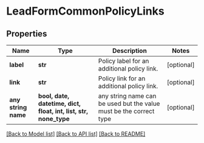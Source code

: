 # LeadFormCommonPolicyLinks


## Properties
Name | Type | Description | Notes
------------ | ------------- | ------------- | -------------
**label** | **str** | Policy label for an additional policy link. | [optional] 
**link** | **str** | Policy link for an additional policy link. | [optional] 
**any string name** | **bool, date, datetime, dict, float, int, list, str, none_type** | any string name can be used but the value must be the correct type | [optional]

[[Back to Model list]](../README.md#documentation-for-models) [[Back to API list]](../README.md#documentation-for-api-endpoints) [[Back to README]](../README.md)


